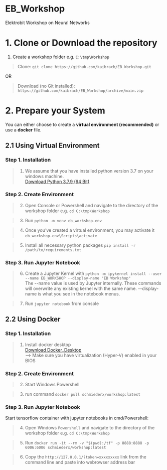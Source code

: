 # EB_Workshop
Elektrobit Workshop on Neural Networks


# 1. Clone or Download the repository
1. Create a workshop folder e.g. `C:\tmp\Workshop`
> Clone: `git clone https://github.com/kaibrach/EB_Workshop.git`

OR

> Download (no Git installed): `https://github.com/kaibrach/EB_Workshop/archive/main.zip`


# 2. Prepare your System
You can either choose to create a **virtual environment (recommended)** or use a **docker** file.
## 2.1 Using Virtual Environment

### Step 1. Installation
> 1. We assume that you have installed python version 3.7 on your windows machine.    
   [Download Python 3.7.9 (64 Bit)](https://www.python.org/ftp/python/3.7.9/python-3.7.9-amd64-webinstall.exe)

### Step 2. Create Environment
> 2. Open Console or Powershell and navigate to the directory of the workshop folder e.g. `cd C:\tmp\Workshop`

> 3. Run `python -m venv eb_workshop-env` 

> 4. Once you’ve created a virtual environment, you may activate it `eb_workshop-env\Scripts\activate`

> 5. Install all necessary python packages `pip install -r /path/to/requirements.txt`

### Step 3. Run Jupyter Notebook
> 6. Create a Jupyter Kernel with `python -m ipykernel install --user --name EB_WORKSHOP --display-name "EB Workshop"`    
    The --name value is used by Jupyter internally. These commands will overwrite any existing kernel with the same name. --display-name is what you see in the notebook menus.

> 7. Run `jupyter notebook` from console


## 2.2 Using Docker

### Step 1. Installation
> 1. Install docker desktop     
[Download Docker_Desktop](https://desktop.docker.com/win/stable/Docker%20Desktop%20Installer.exe)       
 --> Make sure you have virtualization (Hyper-V) enabled in your BIOS

### Step 2. Create Environment
> 2. Start Windows Powershell

> 3. run command `docker pull schmiederx/workshop:latest`

### Step 3. Run Jupyter Notebook
Start tensorflow container with jupyter notebooks in cmd/Powershell:

> 4. Open Windows `Powershell` and navigate to the directory of the workshop folder e.g. `cd C:\tmp\Workshop`

> 5. Run `docker run -it --rm -v "$(pwd):/tf" -p 8888:8888 -p 6006:6006 schmiederx/workshop:latest`

> 6. Copy the `http://127.0.0.1/?token=xxxxxxxxx` link from the command line and paste into webrowser address bar
